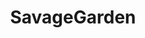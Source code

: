 ---
title: SavageGarden
crosslinks:
- livven
- gardening
- succulents
- WtSSTaVFTaMiT
- PlantedTank
- gifs
- IndoorGarden
- Sarracenia
- IgnorantImgur
- natureismetal
---